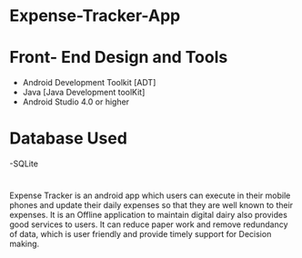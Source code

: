 # Expense-Tracker-App

# Front- End Design and Tools
 - Android Development Toolkit [ADT]
 - Java [Java Development toolKit]
 - Android Studio 4.0 or higher
   
 # Database Used
 -SQLite

#
 Expense Tracker is an android app which users can execute in their mobile phones and update their daily expenses so that they are well known to their expenses. 
 It is an Offline application to maintain digital dairy also provides good services to users. It can reduce paper work and remove redundancy of data, which is user friendly and provide timely support for Decision making.
